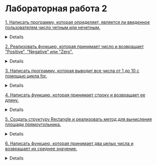 # Лабораторная работа 2

[1. Написать программу, которая определяет, является ли введенное пользователем число четным или нечетным.](1.go)

<details>

Если остаток от деления на 2 равен нулю, значит число кратно двум и четное, в ином случае нечетное.

```sh
Введите число: 15
Число нечетное

Введите число: 16
Число четное
```

</details>

[2. Реализовать функцию, которая принимает число и возвращает "Positive", "Negative" или "Zero".](2.go)

<details>

По большей части тоже самое, но тут уже появляется else if. Использовать switch/case не вариант, так как оно перебирает ситуации только для значения, а не условия

```sh
Введите число: 14
Positive

Введите число: -14
Negative

Введите число: 0
Zero
```

</details>

[3. Написать программу, которая выводит все числа от 1 до 10 с помощью цикла for.](3.go)

<details>

11 указал так как список перебирает не включительно крайний элемент списка

```sh
0
1
2
3
4
5
6
7
8
9
10
```

</details>

[4. Написать функцию, которая принимает строку и возвращает ее длину.](4.go)

<details>

Удобно, что есть функция len(), которая работает аналогично python'y

```sh
Введите строку
[eq
3
```

</details>

[5. Создать структуру Rectangle и реализовать метод для вычисления площади прямоугольника.](5.go)

<details>

Структура - это мини-класс, которых хранит только поля, а не методы

```sh
Площадь первого прямоугольника: 195
Площадь второго прямоугольника: 378
```

</details>

[6. Написать функцию, которая принимает два целых числа и возвращает их среднее значение.](6.go)

<details>

Тоже самое я видел в 1 лабе в 6 задании, просто поменял float64 (который я по приколу использовал) и сократил количество чисел с трех до двух

```sh
Введите первое число: 12
Введите второе число: 36

Среднее значение: 24
```

</details>